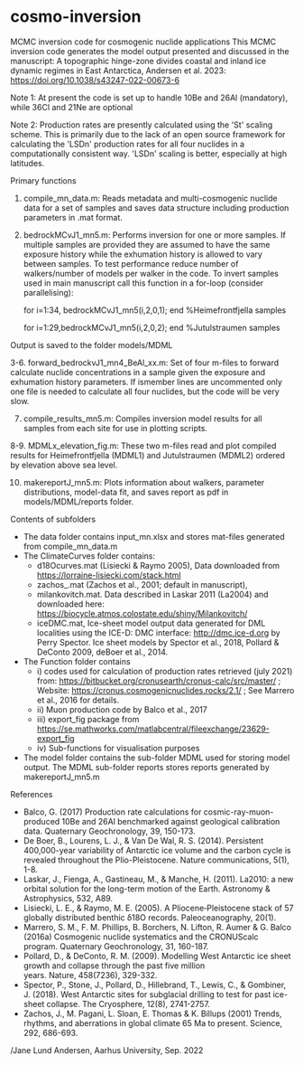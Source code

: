 # cosmo-inversion
MCMC inversion code for cosmogenic nuclide applications
This MCMC inversion code generates the model output presented and discussed in the manuscript: A topographic hinge-zone divides coastal and inland ice dynamic regimes in East Antarctica, Andersen et al. 2023: https://doi.org/10.1038/s43247-022-00673-6 

Note 1: At present the code is set up to handle 10Be and 26Al (mandatory), while 36Cl and 21Ne are optional

Note 2: Production rates are presently calculated using the 'St' scaling scheme. This is primarily due to the lack of an open source framework for calculating the 'LSDn' production rates for all four nuclides in a computationally consistent way. 'LSDn' scaling is 
better, especially at high latitudes.

Primary functions
1. compile_mn_data.m: Reads metadata and multi-cosmogenic nuclide data for a set of samples and saves data structure including production parameters in .mat format.

2. bedrockMCvJ1_mn5.m: Performs inversion for one or more samples. If multiple samples are provided they are assumed to have the same exposure history while the exhumation history is allowed to vary between samples. To test performance reduce number of walkers/number of models per walker in the code. To invert samples used in main manuscript call this function in a for-loop (consider parallelising):

	for i=1:34, bedrockMCvJ1_mn5(i,2,0,1); end %Heimefrontfjella samples
	
	
	for i=1:29,bedrockMCvJ1_mn5(i,2,0,2); end %Jutulstraumen samples
	
	
 Output is saved to the folder models/MDML
	
3-6. forward_bedrockvJ1_mn4_BeAl_xx.m: Set of four m-files to forward calculate 		nuclide concentrations in a sample given the exposure and exhumation history 		parameters. If ismember lines are uncommented only one file is needed to calculate 	all four nuclides, but the code will be very slow.

7. compile_results_mn5.m: Compiles inversion model results for all samples from each site for use in plotting scripts.

8-9. MDMLx_elevation_fig.m: These two m-files read and plot compiled results for 		Heimefrontfjella (MDML1) and Jutulstraumen (MDML2) ordered by elevation above 	sea level.

10. makereportJ_mn5.m: Plots information about walkers, parameter distributions, model-data fit, and saves report as pdf in models/MDML/reports folder.

Contents of subfolders
- The data folder contains input_mn.xlsx and stores mat-files generated from compile_mn_data.m
- The ClimateCurves folder contains:
    - d18Ocurves.mat (Lisiecki & Raymo 2005), Data downloaded from https://lorraine-lisiecki.com/stack.html
    - zachos_.mat (Zachos et al., 2001; default in manuscript),
    - milankovitch.mat. Data described in Laskar 2011 (La2004) and downloaded here: https://biocycle.atmos.colostate.edu/shiny/Milankovitch/
    - iceDMC.mat, Ice-sheet model output data generated for DML localities using the ICE-D: DMC interface: http://dmc.ice-d.org by Perry Spector. Ice sheet models by Spector et al., 2018, Pollard & DeConto 2009, deBoer et al., 2014.
- The Function folder contains 
    - i) codes used for calculation of production rates retrieved (july 2021) from: https://bitbucket.org/cronusearth/cronus-calc/src/master/ ; Website: https://cronus.cosmogenicnuclides.rocks/2.1/ ; See Marrero et al., 2016 for details. 
    - ii) Muon production code by Balco et al., 2017
    - iii) export_fig package from https://se.mathworks.com/matlabcentral/fileexchange/23629-export_fig
    - iv) Sub-functions for visualisation purposes
- The model folder contains the sub-folder MDML used for storing model output. The MDML sub-folder reports stores reports generated by makereportJ_mn5.m

References
 - Balco, G. (2017) Production rate calculations for cosmic-ray-muon-produced 10Be and 26Al benchmarked against geological calibration data. Quaternary Geochronology, 39, 150-173.
 - De Boer, B., Lourens, L. J., & Van De Wal, R. S. (2014). Persistent 400,000-year variability of Antarctic ice volume and the carbon cycle is revealed throughout the Plio-Pleistocene. Nature communications, 5(1), 1-8.
 - Laskar, J., Fienga, A., Gastineau, M., & Manche, H. (2011). La2010: a new orbital solution for the long-term motion of the Earth. Astronomy & Astrophysics, 532, A89.
 - Lisiecki, L. E., & Raymo, M. E. (2005). A Pliocene‐Pleistocene stack of 57 globally distributed benthic δ18O records. Paleoceanography, 20(1).
 - Marrero, S. M., F. M. Phillips, B. Borchers, N. Lifton, R. Aumer & G. Balco (2016a) Cosmogenic nuclide systematics and the CRONUScalc program. Quaternary Geochronology, 31, 160-187.
 - Pollard, D., & DeConto, R. M. (2009). Modelling West Antarctic ice sheet growth and collapse through the past five million years. Nature, 458(7236), 329-332.
 - Spector, P., Stone, J., Pollard, D., Hillebrand, T., Lewis, C., & Gombiner, J. (2018). West Antarctic sites for subglacial drilling to test for past ice-sheet collapse. The Cryosphere, 12(8), 2741-2757.
 - Zachos, J., M. Pagani, L. Sloan, E. Thomas & K. Billups (2001) Trends, rhythms, and aberrations in global climate 65 Ma to present. Science, 292, 686-693.


/Jane Lund Andersen, Aarhus University, Sep. 2022
